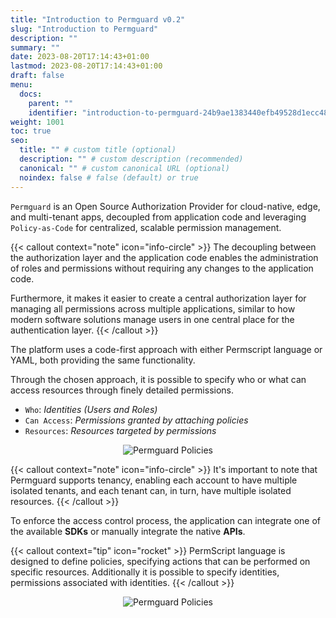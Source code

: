 ```yaml
---
title: "Introduction to Permguard v0.2"
slug: "Introduction to Permguard"
description: ""
summary: ""
date: 2023-08-20T17:14:43+01:00
lastmod: 2023-08-20T17:14:43+01:00
draft: false
menu:
  docs:
    parent: ""
    identifier: "introduction-to-permguard-24b9ae1383440efb49528d1ecc48ab03"
weight: 1001
toc: true
seo:
  title: "" # custom title (optional)
  description: "" # custom description (recommended)
  canonical: "" # custom canonical URL (optional)
  noindex: false # false (default) or true
---
```


`Permguard` is an Open Source Authorization Provider for cloud-native, edge, and multi-tenant apps, decoupled from application code and leveraging `Policy-as-Code` for centralized, scalable permission management.

{{< callout context="note" icon="info-circle" >}}
The decoupling between the authorization layer and the application code enables the administration of roles and permissions without requiring any changes to the application code.

Furthermore, it makes it easier to create a central authorization layer for managing all permissions across multiple applications, similar to how modern software solutions manage users in one central place for the authentication layer.
{{< /callout >}}

The platform uses a code-first approach with either Permscript language or YAML, both providing the same functionality.

Through the chosen approach, it is possible to specify who or what can access resources through finely detailed permissions.

- `Who`: _Identities (Users and Roles)_
- `Can Access`: _Permissions granted by attaching policies_
- `Resources`: _Resources targeted by permissions_

<div style="text-align: center">
  <img alt="Permguard Policies" src="/images/diagrams/d1.png"/>
</div>

{{< callout context="note" icon="info-circle" >}}
It's important to note that Permguard supports tenancy, enabling each account to have multiple isolated tenants, and each tenant can, in turn, have multiple isolated
resources.
{{< /callout >}}

To enforce the access control process, the application can integrate one of the available **SDKs** or manually integrate the native **APIs**.

{{< callout context="tip" icon="rocket" >}}
PermScript language is designed to define policies, specifying actions that can be performed on specific resources. Additionally it is possible to specify identities, permissions associated with identities.
{{< /callout >}}

<div style="text-align: center">
  <img alt="Permguard Policies" src="/images/overview/vscode-screenshot.png"/>
</div>
